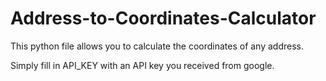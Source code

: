 # Address-to-Coordinates-Calculator
This python file allows you to calculate the coordinates of any address.

Simply fill in API_KEY with an API key you received from google. 
